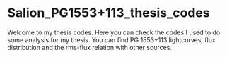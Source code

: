 # Salion_PG1553+113_thesis_codes
Welcome to my thesis codes. 
Here you can check the codes I used to do some analysis for my thesis.
You can find PG 1553+113 lightcurves, flux distribution and the rms-flux relation with other sources.

